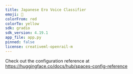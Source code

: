 ```yaml
---
title: Japanese Ero Voice Classifier
emoji: 🥰
colorFrom: red
colorTo: yellow
sdk: gradio
sdk_version: 4.19.1
app_file: app.py
pinned: false
license: creativeml-openrail-m
---
```


Check out the configuration reference at https://huggingface.co/docs/hub/spaces-config-reference
